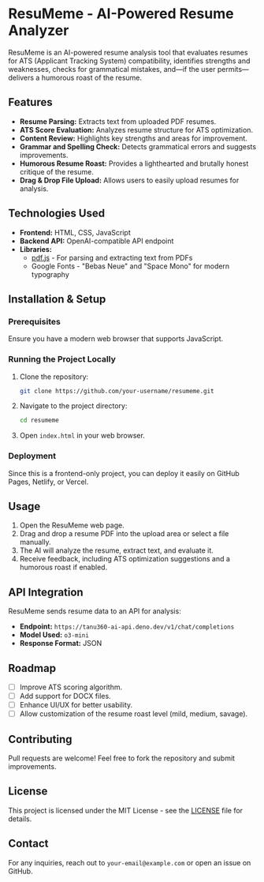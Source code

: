# ResuMeme - AI-Powered Resume Analyzer

ResuMeme is an AI-powered resume analysis tool that evaluates resumes for ATS (Applicant Tracking System) compatibility, identifies strengths and weaknesses, checks for grammatical mistakes, and—if the user permits—delivers a humorous roast of the resume.

## Features

- **Resume Parsing:** Extracts text from uploaded PDF resumes.
- **ATS Score Evaluation:** Analyzes resume structure for ATS optimization.
- **Content Review:** Highlights key strengths and areas for improvement.
- **Grammar and Spelling Check:** Detects grammatical errors and suggests improvements.
- **Humorous Resume Roast:** Provides a lighthearted and brutally honest critique of the resume.
- **Drag & Drop File Upload:** Allows users to easily upload resumes for analysis.

## Technologies Used

- **Frontend:** HTML, CSS, JavaScript
- **Backend API:** OpenAI-compatible API endpoint
- **Libraries:**
  - [pdf.js](https://mozilla.github.io/pdf.js/) - For parsing and extracting text from PDFs
  - Google Fonts - "Bebas Neue" and "Space Mono" for modern typography

## Installation & Setup

### Prerequisites
Ensure you have a modern web browser that supports JavaScript.

### Running the Project Locally
1. Clone the repository:
   ```sh
   git clone https://github.com/your-username/resumeme.git
   ```
2. Navigate to the project directory:
   ```sh
   cd resumeme
   ```
3. Open `index.html` in your web browser.

### Deployment
Since this is a frontend-only project, you can deploy it easily on GitHub Pages, Netlify, or Vercel.

## Usage
1. Open the ResuMeme web page.
2. Drag and drop a resume PDF into the upload area or select a file manually.
3. The AI will analyze the resume, extract text, and evaluate it.
4. Receive feedback, including ATS optimization suggestions and a humorous roast if enabled.

## API Integration
ResuMeme sends resume data to an API for analysis:
- **Endpoint:** `https://tanu360-ai-api.deno.dev/v1/chat/completions`
- **Model Used:** `o3-mini`
- **Response Format:** JSON

## Roadmap
- [ ] Improve ATS scoring algorithm.
- [ ] Add support for DOCX files.
- [ ] Enhance UI/UX for better usability.
- [ ] Allow customization of the resume roast level (mild, medium, savage).

## Contributing
Pull requests are welcome! Feel free to fork the repository and submit improvements.

## License
This project is licensed under the MIT License - see the [LICENSE](LICENSE) file for details.

## Contact
For any inquiries, reach out to `your-email@example.com` or open an issue on GitHub.

